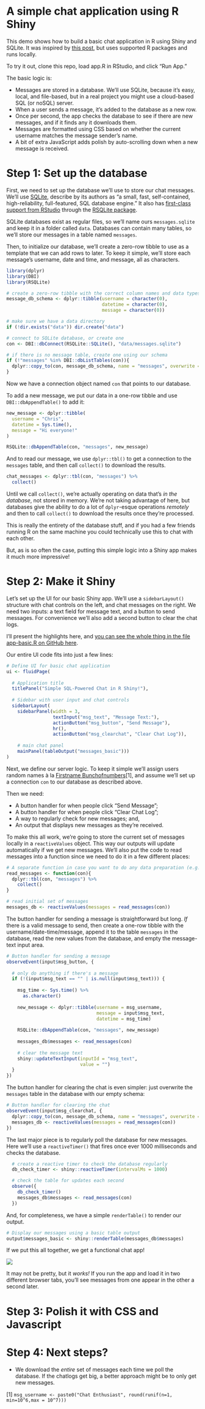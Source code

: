 
<!-- README.md is generated from README.Rmd. Please edit that file -->

# A simple chat application using R Shiny

This demo shows how to build a basic chat application in R using Shiny
and SQLite. It was inspired by [this
post](https://www.r-bloggers.com/2017/07/shiny-chat-in-few-lines-of-code-2/),
but uses supported R packages and runs locally.

To try it out, clone this repo, load app.R in RStudio, and click “Run
App.”

The basic logic is:

-   Messages are stored in a database. We’ll use SQLite, because it’s
    easy, local, and file-based, but in a real project you might use a
    cloud-based SQL (or noSQL) server.
-   When a user sends a message, it’s added to the database as a new
    row.
-   Once per second, the app checks the database to see if there are new
    messages, and if it finds any it downloads them.
-   Messages are formatted using CSS based on whether the current
    username matches the message sender’s name.
-   A bit of extra JavaScript adds polish by auto-scrolling down when a
    new message is received.

# Step 1: Set up the database

First, we need to set up the database we’ll use to store our chat
messages. We’ll use [SQLite](https://www.sqlite.org/), describe by its
authors as “a small, fast, self-contained, high-reliability,
full-featured, SQL database engine.” It also has [first-class support
from RStudio](https://solutions.rstudio.com/db/databases/sqlite/)
through the [RSQLite package](https://github.com/r-dbi/RSQLite).

SQLite databases exist as regular files, so we’ll name ours
`messages.sqlite` and keep it in a folder called `data`. Databases can
contain many tables, so we’ll store our messages in a table named
`messages`.

Then, to initialize our database, we’ll create a zero-row tibble to use
as a template that we can add rows to later. To keep it simple, we’ll
store each message’s username, date and time, and message, all as
characters.

``` r
library(dplyr)
library(DBI)
library(RSQLite)

# create a zero-row tibble with the correct column names and data types
message_db_schema <- dplyr::tibble(username = character(0),
                                   datetime = character(0),
                                   message = character(0))

# make sure we have a data directory
if (!dir.exists("data")) dir.create("data")

# connect to SQLite database, or create one
con <- DBI::dbConnect(RSQLite::SQLite(), "data/messages.sqlite")

# if there is no message table, create one using our schema
if (!"messages" %in% DBI::dbListTables(con)){
  dplyr::copy_to(con, message_db_schema, name = "messages", overwrite = TRUE,  temporary = FALSE )
}
```

Now we have a connection object named `con` that points to our database.

To add a new message, we put our data in a one-row tibble and use
`DBI::dbAppendTable()` to add it:

``` r
new_message <- dplyr::tibble(
  username = "Chris",
  datetime = Sys.time(),
  message = "Hi everyone!"
)

RSQLite::dbAppendTable(con, "messages", new_message)
```

And to read our message, we use `dplyr::tbl()` to get a connection to
the `messages` table, and then call `collect()` to download the results.

``` r
chat_messages <- dplyr::tbl(con, "messages") %>%
  collect()
```

Until we call `collect()`, we’re actually operating on data that’s *in
the database*, not stored in memory. We’re not taking advantage of here,
but databases give the ability to do a lot of `dplyr`-esque operations
*remotely* and then to call `collect()` to download the results once
they’re processed.

This is really the entirety of the database stuff, and if you had a few
friends running R on the same machine you could technically use this to
chat with each other.

But, as is so often the case, putting this simple logic into a Shiny app
makes it much more impressive!

# Step 2: Make it Shiny

Let’s set up the UI for our basic Shiny app. We’ll use a
`sidebarLayout()` structure with chat controls on the left, and chat
messages on the right. We need two inputs: a text field for message
text, and a button to send messages. For convenience we’ll also add a
second button to clear the chat logs.

I’ll present the highlights here, and [you can see the whole thing in
the file app-basic.R on GitHub
here](https://github.com/chris31415926535/shiny.sql.chat).

Our entire UI code fits into just a few lines:

``` r
# Define UI for basic chat application
ui <- fluidPage(
  
  # Application title
  titlePanel("Simple SQL-Powered Chat in R Shiny!"),
  
  # Sidebar with user input and chat controls
  sidebarLayout(
    sidebarPanel(width = 3,
                 textInput("msg_text", "Message Text:"),
                 actionButton("msg_button", "Send Message"),
                 hr(),
                 actionButton("msg_clearchat", "Clear Chat Log")),
    
    # main chat panel
    mainPanel(tableOutput("messages_basic")))
)
```

Next, we define our server logic. To keep it simple we’ll assign users
random names à la [Firstname
Bunchofnumbers](https://knowyourmeme.com/memes/firstname-bunchofnumbers)[1],
and assume we’ll set up a connection `con` to our database as described
above.

Then we need:

-   A button handler for when people click “Send Message”;
-   A button handler for when people click “Clear Chat Log”;
-   A way to regularly check for new messages; and,
-   An output that displays new messages as they’re received.

To make this all work, we’re going to store the current set of messages
locally in a `reactiveValues` object. This way our outputs will update
automatically if we get new messages. We’ll also put the code to read
messages into a function since we need to do it in a few different
places:

``` r
# A separate function in case you want to do any data preparation (e.g. time zone stuff)
read_messages <- function(con){
  dplyr::tbl(con, "messages") %>%
    collect()
}

# read initial set of messages
messages_db <- reactiveValues(messages = read_messages(con))
```

The button handler for sending a message is straightforward but long.
*If* there is a valid message to send, then create a one-row tibble with
the username/date-time/message, append it to the table `messages` in the
database, read the new values from the database, and empty the
message-text input area.

``` r
# Button handler for sending a message
observeEvent(input$msg_button, {
  
  # only do anything if there's a message
  if (!(input$msg_text == "" | is.null(input$msg_text))) {
    
    msg_time <- Sys.time() %>%
      as.character()
    
    new_message <- dplyr::tibble(username = msg_username,
                                 message = input$msg_text,
                                 datetime = msg_time)
    
    RSQLite::dbAppendTable(con, "messages", new_message)
    
    messages_db$messages <- read_messages(con)
    
    # clear the message text
    shiny::updateTextInput(inputId = "msg_text",
                           value = "")
  }
})
```

The button handler for clearing the chat is even simpler: just overwrite
the `messages` table in the database with our empty schema:

``` r
# Button handler for clearing the chat
observeEvent(input$msg_clearchat, {
  dplyr::copy_to(con, message_db_schema, name = "messages", overwrite = TRUE,  temporary = FALSE )
  messages_db <- reactiveValues(messages = read_messages(con))
})
```

The last major piece is to regularly poll the database for new messages.
Here we’ll use a `reactiveTimer()` that fires once ever 1000
milliseconds and checks the database.

``` r
  # create a reactive timer to check the database regularly
  db_check_timer <- shiny::reactiveTimer(intervalMs = 1000)

  # check the table for updates each second
  observe({
    db_check_timer()
    messages_db$messages <- read_messages(con)
  })
```

And, for completeness, we have a simple `renderTable()` to render our
output.

``` r
# Display our messages using a basic table output
output$messages_basic <- shiny::renderTable(messages_db$messages)
```

If we put this all together, we get a functional chat app!

![](docs/app-basic.png)

It may not be pretty, but it *works!* If you run the app and load it in
two different browser tabs, you’ll see messages from one appear in the
other a second later.

# Step 3: Polish it with CSS and Javascript

# Step 4: Next steps?

-   We download the *entire* set of messages each time we poll the
    database. If the chatlogs get big, a better approach might be to
    only get new messages.

[1] `msg_username <- paste0("Chat Enthusiast", round(runif(n=1, min=10^6,max = 10^7)))`
